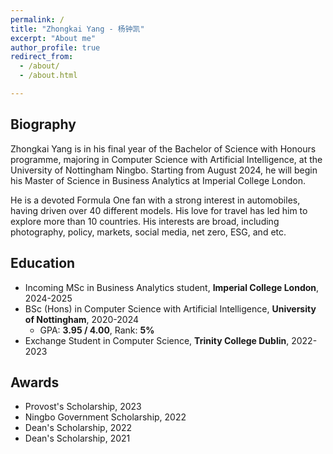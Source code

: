 ```yaml
---
permalink: /
title: "Zhongkai Yang - 杨钟凯"
excerpt: "About me"
author_profile: true
redirect_from: 
  - /about/
  - /about.html

---
```


## Biography

Zhongkai Yang is in his final year of the Bachelor of Science with Honours programme, majoring in Computer Science with Artificial Intelligence, at the University of Nottingham Ningbo. Starting from August 2024, he will begin his Master of Science in Business Analytics at Imperial College London.

He is a devoted Formula One fan with a strong interest in automobiles, having driven over 40 different models. His love for travel has led him to explore more than 10 countries. His interests are broad, including photography, policy, markets, social media, net zero, ESG, and etc.




## Education

- Incoming MSc in Business Analytics student, **Imperial College London**, 2024-2025
- BSc (Hons) in Computer Science with Artificial Intelligence, **University of Nottingham**, 2020-2024
  - GPA: **3.95 / 4.00**, Rank: **5%**
- Exchange Student in Computer Science, **Trinity College Dublin**, 2022-2023



## <span id="award">Awards</span>

- Provost's Scholarship, 2023
- Ningbo Government Scholarship, 2022
- Dean's Scholarship, 2022
- Dean's Scholarship, 2021